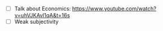 - [ ] Talk about Economics: https://www.youtube.com/watch?v=uhVJKAvl1qA&t=16s
- [ ] Weak subjectivity